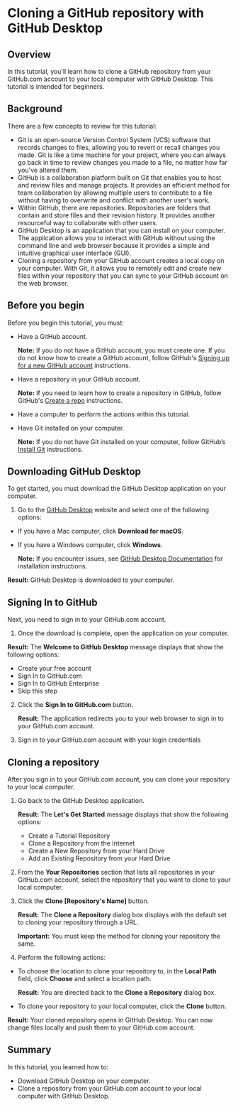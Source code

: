 # Cloning a GitHub repository with GitHub Desktop

## Overview

In this tutorial, you’ll learn how to clone a GitHub repository from your GitHub.com account to your local computer with GitHub Desktop. This tutorial is intended for beginners.

## Background

There are a few concepts to review for this tutorial:
- Git is an open-source Version Control System (VCS) software that records changes to files, allowing you to revert or recall changes you made. Git is like a time machine for your project, where you can always go back in time to review changes you made to a file, no matter how far you've altered them.
- GitHub is a collaboration platform built on Git that enables you to host and review files and manage projects. It provides an efficient method for team collaboration by allowing multiple users to contribute to a file without having to overwrite and conflict with another user's work.
- Within GitHub, there are repositories. Repositories are folders that contain and store files and their revision history. It provides another resourceful way to collaborate with other users.
- GitHub Desktop is an application that you can install on your computer. The application allows you to interact with GitHub without using the command line and web browser because it provides a simple and intuitive graphical user interface (GUI).
- Cloning a repository from your GitHub account creates a local copy on your computer. With Git, it allows you to remotely edit and create new files within your repository that you can sync to your GitHub account on the web browser.

## Before you begin

Before you begin this tutorial, you must:

- Have a GitHub account.
  
  **Note:** If you do not have a GitHub account, you must create one. If you do not know how to create a GitHub account, follow GitHub's [Signing up for a new GitHub account](https://docs.github.com/en/get-started/signing-up-for-github/signing-up-for-a-new-github-account) instructions.

- Have a repository in your GitHub account.
  
  **Note:** If you need to learn how to create a repository in GitHub, follow GitHub's [Create a repo](https://docs.github.com/en/get-started/quickstart/create-a-repo) instructions.

- Have a computer to perform the actions within this tutorial.
- Have Git installed on your computer.
  
  **Note:** If you do not have Git installed on your computer, follow GitHub’s [Install Git](https://github.com/git-guides/install-git#:~:text=To%20install%20Git%2C%20run%20the,installation%20by%20typing%3A%20git%20version%20.) instructions.

## Downloading GitHub Desktop
To get started, you must download the GitHub Desktop application on your computer.
1. Go to the [GitHub Desktop](https://desktop.github.com/) website and select one of the following options:
  - If you have a Mac computer, click **Download for macOS**.
  - If you have a Windows computer, click **Windows**.
    
    **Note:** If you encounter issues, see [GitHub Desktop Documentation](https://docs.github.com/en/desktop) for installation instructions.

**Result:** GitHub Desktop is downloaded to your computer.

## Signing In to GitHub

Next, you need to sign in to your GitHub.com account.

1. Once the download is complete, open the application on your computer.

**Result:** The **Welcome to GitHub Desktop** message displays that show the following options:

  - Create your free account
  - Sign In to GitHub.com
  - Sign In to GitHub Enterprise
  - Skip this step

2. Click the **Sign In to GitHub.com** button.
 
    **Result:** The application redirects you to your web browser to sign in to your GitHub.com account.

3. Sign in to your GitHub.com account with your login credentials

## Cloning a repository
After you sign in to your GitHub.com account, you can clone your repository to your local computer.

1. Go back to the GitHub Desktop application.

   **Result:** The **Let's Get Started** message displays that show the following options:
    - Create a Tutorial Repository
    - Clone a Repository from the Internet
    - Create a New Repository from your Hard Drive
    - Add an Existing Repository from your Hard Drive
 
2. From the **Your Repositories** section that lists all repositories in your GitHub.com account, select the repository that you want to clone to your local computer.
3. Click the **Clone [Repository's Name]** button.

    **Result:** The **Clone a Repository** dialog box displays with the default set to cloning your repository through a URL.
    
    **Important:** You must keep the method for cloning your repository the same.
4. Perform the following actions:
  - To choose the location to clone your repository to, in the **Local Path** field, click **Choose** and select a location path.
    
      **Result:** You are directed back to the **Clone a Repository** dialog box.

   - To clone your repository to your local computer, click the **Clone** button.

**Result:** Your cloned repository opens in GitHub Desktop. You can now change files locally and push them to your GitHub.com account.

## Summary
In this tutorial, you learned how to:

- Download GitHub Desktop on your computer.
- Clone a repository from your GitHub.com account to your local computer with GitHub Desktop.

